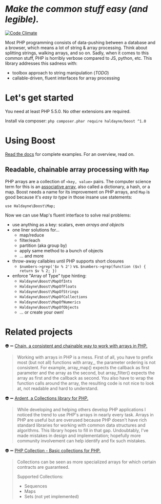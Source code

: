 # *Make the common stuff easy (and legible).*

[![Code Climate](https://codeclimate.com/github/haldayne/boost/badges/gpa.svg)](https://codeclimate.com/github/haldayne/boost)

Most PHP programming consists of data-pushing between a database and a browser, which means a lot of string & array processing.  Think about splitting strings, walking arrays, and so on.  Sadly, when it comes to this common stuff, PHP is horribly verbose compared to JS, python, etc.  This library addresses this sadness with:

* toolbox approach to string manipulation (*TODO*)
* callable-driven, fluent interfaces for array processing

# Let's get started

You need at least PHP 5.5.0.  No other extensions are required.

Install via composer: `php composer.phar require haldayne/boost ^1.0`

# Using Boost

[Read the docs](http://haldayne-docs.readthedocs.org/en/latest/boost) for complete examples. For an overview, read on.

## Readable, chainable array processing with `Map`

PHP arrays are a collection of `<key, value>` pairs.  The computer science term for this is an [associative array](https://en.wikipedia.org/wiki/Associative_array), also called a dictionary, a hash, or a map.  Boost needs a name for its improvement on PHP arrays, and `Map` is good because it's *easy to type* in those insane use statements:

    use Haldayne\Boost\Map;

Now we can use Map's fluent interface to solve real problems:

* use anything as a key: scalars, even *arrays and objects*
* one liner solutions for...
   * map/reduce
   * filter/each
   * partition (aka group by)
   * apply same method to a bunch of objects
   * ... and more
* throw-away callables until PHP supports short closures
   * `$numbers->grep('$v % 2')` vs.
     `$numbers->grep(function ($v) { return $v % 2; })`
* enforce "Array of Type" type hinting:
   * `Haldayne\Boost\MapOfInts`
   * `Haldayne\Boost\MapOfFloats`
   * `Haldayne\Boost\MapOfStrings`
   * `Haldayne\Boost\MapOfCollections`
   * `Haldayne\Boost\MapOfNumerics`
   * `Haldayne\Boost\MapOfObjects`
   * ... or create your own!

# Related projects

:alien: :heavy_minus_sign: [Chain, a consistent and chainable way to work with arrays in PHP.](https://github.com/cocur/chain)

> Working with arrays in PHP is a mess. First of all, you have to prefix most (but not all) functions with array_, the parameter ordering is not consistent. For example, array_map() expects the callback as first parameter and the array as the second, but array_filter() expects the array as first and the callback as second. You also have to wrap the function calls around the array, the resulting code is not nice to look at, not readable and hard to understand.

:alien: :heavy_minus_sign: [Ardent, a Collections library for PHP.](https://github.com/morrisonlevi/Ardent)

> While developing and helping others develop PHP applications I noticed the trend to use PHP's arrays in nearly every task. Arrays in PHP are useful but are overused because PHP doesn't have rich standard libraries for working with common data structures and algorithms. This library hopes to fill in that gap. Undoubtably, I've made mistakes in design and implementation; hopefully more community involvement can help identify and fix such mistakes.


:alien: :heavy_minus_sign: [PHP Collection - Basic collections for PHP.](http://jmsyst.com/libs/PHP-Collection)

> Collections can be seen as more specialized arrays for which certain contracts are guaranteed.
>
> Supported Collections:
> * Sequences
> * Maps
> * Sets (not yet implemented)
